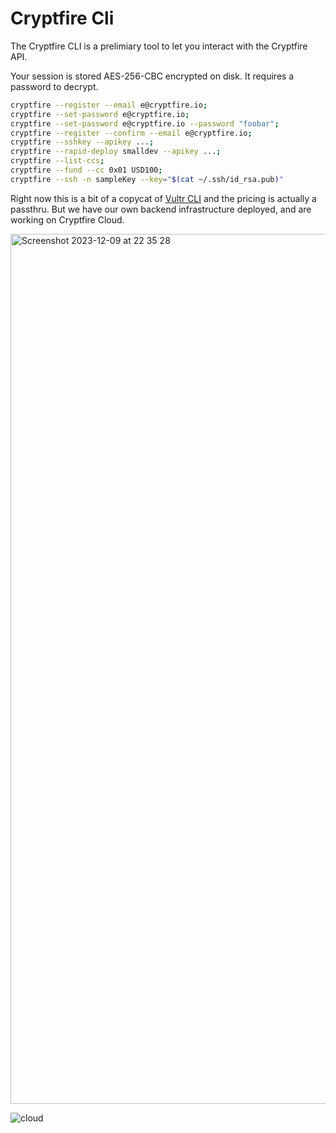 # Cryptfire Cli

The Cryptfire CLI is a prelimiary tool to let you interact with the Cryptfire API.

Your session is stored AES-256-CBC encrypted on disk. It requires a password to decrypt.

```bash
cryptfire --register --email e@cryptfire.io;
cryptfire --set-password e@cryptfire.io;
cryptfire --set-password e@cryptfire.io --password "foobar";
cryptfire --register --confirm --email e@cryptfire.io;
cryptfire --sshkey --apikey ...;
cryptfire --rapid-deploy smalldev --apikey ...;
cryptfire --list-ccs;
cryptfire --fund --cc 0x01 USD100;
cryptfire --ssh -n sampleKey --key="$(cat ~/.ssh/id_rsa.pub)"

```

Right now this is a bit of a copycat of [Vultr CLI](https://github.com/vultr/vultr-cli) and the pricing is actually a passthru.
But we have our own backend infrastructure deployed, and are working on Cryptfire Cloud.

<img width="1392" alt="Screenshot 2023-12-09 at 22 35 28" src="https://github.com/cryptfire/cryptfire-cli/assets/114028070/b4e816a4-9d85-4122-85cd-51e225051750">



![cloud](https://github.com/cryptfire/cryptfire-cli/assets/114028070/af325aaa-f9ca-4c64-8a81-3ad33365c6bc)
